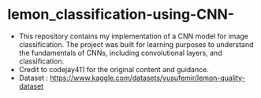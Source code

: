 # lemon_classification-using-CNN-
-  This repository contains my implementation of a CNN model for image classification. The project was built for learning purposes to understand the fundamentals of CNNs, including convolutional layers, and classification.   
- Credit to codejay411  for the original content and guidance.
- Dataset : https://www.kaggle.com/datasets/yusufemir/lemon-quality-dataset
